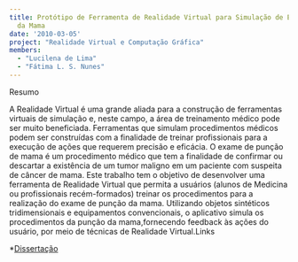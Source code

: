 ```yaml
---
title: Protótipo de Ferramenta de Realidade Virtual para Simulação de Exame de Punção
  da Mama
date: '2010-03-05'
project: "Realidade Virtual e Computação Gráfica"
members:
  - "Lucilena de Lima"
  - "Fátima L. S. Nunes"
---
```


Resumo

A Realidade Virtual é uma grande aliada para a construção de ferramentas virtuais de simulação e, neste campo, a área de treinamento médico pode ser muito beneficiada. Ferramentas que simulam procedimentos médicos podem ser construídas com a finalidade de treinar profissionais para a execução de ações que requerem precisão e eficácia. O exame de punção de mama é um procedimento médico que tem a finalidade de confirmar ou descartar a existência de um tumor maligno em um paciente com suspeita de câncer de mama. Este trabalho tem o objetivo de desenvolver uma ferramenta de Realidade Virtual que permita a usuários (alunos de Medicina ou profissionais recém-formados) treinar os procedimentos para a realização do exame de punção da mama. Utilizando objetos sintéticos tridimensionais e equipamentos convencionais, o aplicativo simula os procedimentos da punção da mama,fornecendo feedback às ações do usuário, por meio de técnicas de Realidade Virtual.Links
	
*[Dissertação](/lapis/sites/default/files/disserta__o_final_lucilena.pdf)
